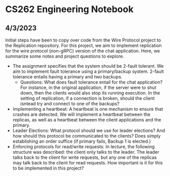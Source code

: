 # CS262 Engineering Notebook

## 4/3/2023

Initial steps have been to copy over code from the Wire Protocol project to the Replication repository. For this project, we aim to implement
replication for the wire protocol (non-gRPC) version of the chat application. Here, we summarize some notes and project questions to explore.
- The assignment specifies that the system should be 2-fault tolerant. We aim to implement fault tolerance using a primary/backup system. 2-fault 
tolerance entails having a primary and two backups. 
  - Questions: What does fault tolerance entail for the chat application? For instance, in the original application, if the server were to shut down, then the clients would also stop its running execution. In the setting of replication, if a connection is broken, should the client isntead
  try and connect to one of the backups? 
- Implementing a heartbeat: A heartbeat is one mechanism to ensure that crashes are detected. We will implement a heartbeat between 
the replicas, as well as a heartbeat between the client applications and the primary.
- Leader Elections: What protocol should we use for leader elections? And how should this protocol be communicated to the clients? Does simply establishing an order suffice (if primary fails, Backup 1 is elected.)
- Enforcing protocols for read/write requests: In lecture, the following structure was described: the client only talks to the leader. The leader talks back to the client
for write requests, but any one of the replicas may talk back to the client for read requests. How important is it for this to be implemented in this project?

